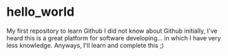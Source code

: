 # hello_world
My first repository to learn Github 
I did not know about Github initially, I've heard this is a great platform for software developing... in which I have very less knowledge.
Anyways, I'll learn and complete this ;)

